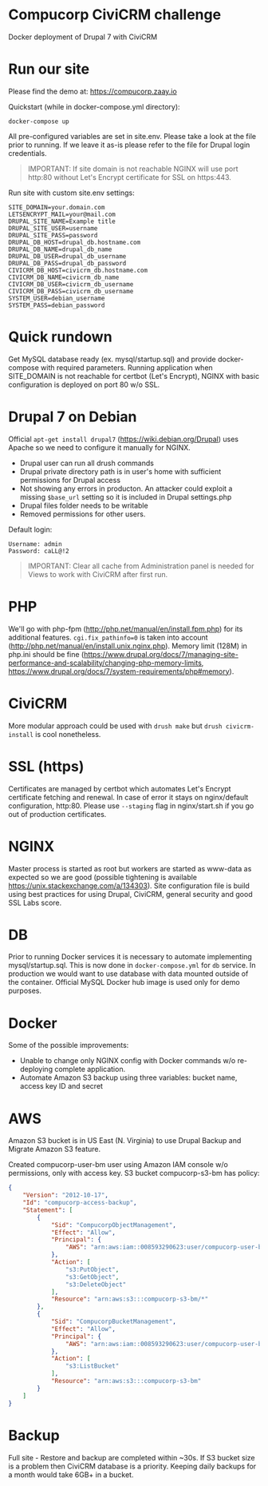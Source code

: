 # Compucorp CiviCRM challenge
Docker deployment of Drupal 7 with CiviCRM

# Run our site
Please find the demo at: https://compucorp.zaay.io

Quickstart (while in docker-compose.yml directory):
```
docker-compose up
```
All pre-configured variables are set in site.env. Please take a look at the file prior to running. If we leave it as-is please refer to the file for Drupal login credentials.

> IMPORTANT: If site domain is not reachable NGINX will use port http:80 without Let's Encrypt certificate for SSL on https:443.

Run site with custom site.env settings:
```
SITE_DOMAIN=your.domain.com
LETSENCRYPT_MAIL=your@mail.com
DRUPAL_SITE_NAME=Example title
DRUPAL_SITE_USER=username
DRUPAL_SITE_PASS=password
DRUPAL_DB_HOST=drupal_db.hostname.com
DRUPAL_DB_NAME=drupal_db_name
DRUPAL_DB_USER=drupal_db_username
DRUPAL_DB_PASS=drupal_db_password
CIVICRM_DB_HOST=civicrm_db.hostname.com
CIVICRM_DB_NAME=civicrm_db_name
CIVICRM_DB_USER=civicrm_db_username
CIVICRM_DB_PASS=civicrm_db_username
SYSTEM_USER=debian_username
SYSTEM_PASS=debian_password
```

# Quick rundown
Get MySQL database ready (ex. mysql/startup.sql) and provide docker-compose with required parameters. Running application when SITE_DOMAIN is not reachable for certbot (Let's Encrypt), NGINX with basic configuration is deployed on port 80 w/o SSL.

# Drupal 7 on Debian
Official <code>apt-get install drupal7</code> (https://wiki.debian.org/Drupal) uses Apache so we need to configure it manually for NGINX.

* Drupal user can run all drush commands
* Drupal private directory path is in user's home with sufficient permissions for Drupal access
* Not showing any errors in producton. An attacker could exploit a missing <code>$base_url</code> setting so it is included in Drupal settings.php
* Drupal files folder needs to be writable
* Removed permissions for other users.


Default login:
```
Username: admin
Password: caLL@!2
```
> IMPORTANT: Clear all cache from Administration panel is needed for Views to work with CiviCRM after first run.

# PHP
We'll go with php-fpm (http://php.net/manual/en/install.fpm.php) for its additional features. <code>cgi.fix_pathinfo=0</code> is taken into account (http://php.net/manual/en/install.unix.nginx.php). Memory limit (128M) in php.ini should be fine (https://www.drupal.org/docs/7/managing-site-performance-and-scalability/changing-php-memory-limits, https://www.drupal.org/docs/7/system-requirements/php#memory).

# CiviCRM
More modular approach could be used with <code>drush make</code> but <code>drush civicrm-install</code> is cool nonetheless.

# SSL (https)
Certificates are managed by certbot which automates Let's Encrypt certificate fetching and renewal. In case of error it stays on nginx/default configuration, http:80. Please use <code>--staging</code> flag in nginx/start.sh if you go out of production certificates.

# NGINX
Master process is started as root but workers are started as www-data as expected so we are good (possible tightening is available https://unix.stackexchange.com/a/134303). Site configuration file is build using best practices for using Drupal, CiviCRM, general security and good SSL Labs score.

# DB
Prior to running Docker services it is necessary to automate implementing mysql/startup.sql. This is now done in <code>docker-compose.yml</code> for <code>db</code> service.
In production we would want to use database with data mounted outside of the container. Official MySQL Docker hub image is used only for demo purposes.

# Docker
Some of the possible improvements:
* Unable to change only NGINX config with Docker commands w/o re-deploying complete application.
* Automate Amazon S3 backup using three variables: bucket name, access key ID and secret

# AWS
Amazon S3 bucket is in US East (N. Virginia) to use Drupal Backup and Migrate Amazon S3 feature.

Created compucorp-user-bm user using Amazon IAM console w/o permissions, only with access key. S3 bucket compucorp-s3-bm has policy:
```JSON
{
    "Version": "2012-10-17",
    "Id": "compucorp-access-backup",
    "Statement": [
        {
            "Sid": "CompucorpObjectManagement",
            "Effect": "Allow",
            "Principal": {
                "AWS": "arn:aws:iam::008593290623:user/compucorp-user-bm"
            },
            "Action": [
                "s3:PutObject",
                "s3:GetObject",
                "s3:DeleteObject"
            ],
            "Resource": "arn:aws:s3:::compucorp-s3-bm/*"
        },
        {
            "Sid": "CompucorpBucketManagement",
            "Effect": "Allow",
            "Principal": {
                "AWS": "arn:aws:iam::008593290623:user/compucorp-user-bm"
            },
            "Action": [
                "s3:ListBucket"
            ],
            "Resource": "arn:aws:s3:::compucorp-s3-bm"
        }
    ]
}
```

# Backup
Full site - Restore and backup are completed within ~30s. If S3 bucket size is a problem then CiviCRM database is a priority. Keeping daily backups for a month would take 6GB+ in a bucket.